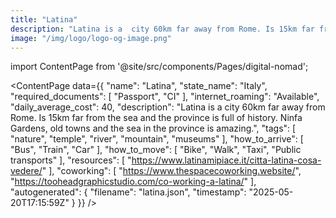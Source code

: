 ```yaml
---
title: "Latina"
description: "Latina is a  city 60km far away from Rome. Is 15km far from the sea and the province is full of history. Ninfa Gardens, old towns and the sea in the province is amazing."
image: "/img/logo/logo-og-image.png"
---
```

import ContentPage from '@site/src/components/Pages/digital-nomad';

<ContentPage
    data={{
  "name": "Latina",
  "state_name": "Italy",
  "required_documents": [
    "Passport",
    "CI"
  ],
  "internet_roaming": "Available",
  "daily_average_cost": 40,
  "description": "Latina is a  city 60km far away from Rome. Is 15km far from the sea and the province is full of history. Ninfa Gardens, old towns and the sea in the province is amazing.",
  "tags": [
    "nature",
    "temple",
    "river",
    "mountain",
    "museums"
  ],
  "how_to_arrive": [
    "Bus",
    "Train",
    "Car"
  ],
  "how_to_move": [
    "Bike",
    "Walk",
    "Taxi",
    "Public transports"
  ],
  "resources": [
    "https://www.latinamipiace.it/citta-latina-cosa-vedere/"
  ],
  "coworking": [
    "https://www.thespacecoworking.website/",
    "https://tooheadgraphicstudio.com/co-working-a-latina/"
  ],
  "autogenerated": {
    "filename": "latina.json",
    "timestamp": "2025-05-20T17:15:59Z"
  }
}}
/>
